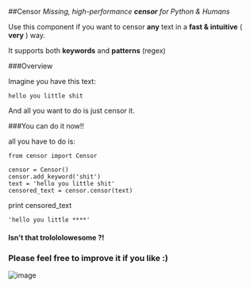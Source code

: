 ##Censor
*Missing, high-performance **censor** for Python & Humans*

Use this component if you want to censor **any** text in a **fast & intuitive** ( **very** ) way.

It supports both **keywords** and **patterns** (regex)

###Overview

Imagine you have this text:
	
	hello you little shit    
	
And all you want to do is just censor it.

###You can do it now!!

all you have to do is:

	from censor import Censor

    censor = Censor()
    censor.add_keyword('shit')
    text = 'hello you little shit'
    censored_text = censor.censor(text)
    
print censored_text

    'hello you little ****'

#### Isn't that trolololowesome ?!


### Please feel free to improve it if you like :)

![image](http://img193.imageshack.us/img193/5605/tumblrlznr805hcb1r3zat8.png)
